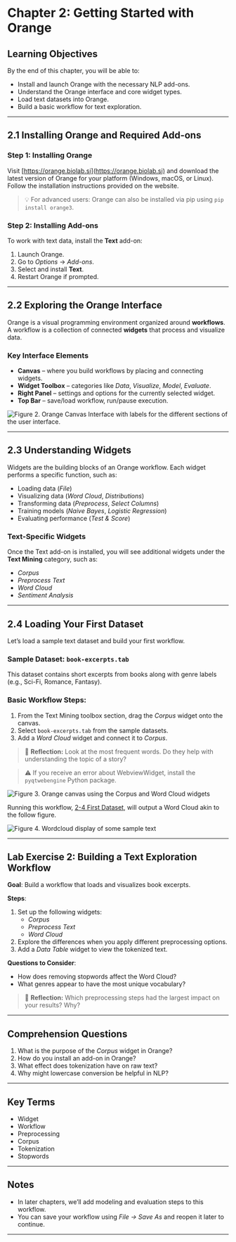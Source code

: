 # Chapter 2: Getting Started with Orange

## Learning Objectives

By the end of this chapter, you will be able to:

- Install and launch Orange with the necessary NLP add-ons.
- Understand the Orange interface and core widget types.
- Load text datasets into Orange.
- Build a basic workflow for text exploration.

---

## 2.1 Installing Orange and Required Add-ons

### Step 1: Installing Orange

Visit [https://orange.biolab.si](https://orange.biolab.si) and download the latest version of Orange for your platform (Windows, macOS, or Linux). Follow the installation instructions provided on the website.

> 💡 For advanced users: Orange can also be installed via pip using `pip install orange3`.

### Step 2: Installing Add-ons

To work with text data, install the **Text** add-on:

1. Launch Orange.
2. Go to *Options* → *Add-ons*.
3. Select and install **Text**.
4. Restart Orange if prompted.

---

## 2.2 Exploring the Orange Interface

Orange is a visual programming environment organized around **workflows**. A workflow is a collection of connected **widgets** that process and visualize data.

### Key Interface Elements

- **Canvas** – where you build workflows by placing and connecting widgets.
- **Widget Toolbox** – categories like *Data*, *Visualize*, *Model*, *Evaluate*.
- **Right Panel** – settings and options for the currently selected widget.
- **Top Bar** – save/load workflow, run/pause execution.

![Figure 2. Orange Canvas Interface with labels for the different sections of the user interface.](imgs/2-2%20Orange%20Interface.png)

---

## 2.3 Understanding Widgets

Widgets are the building blocks of an Orange workflow. Each widget performs a specific function, such as:

- Loading data (*File*)
- Visualizing data (*Word Cloud*, *Distributions*)
- Transforming data (*Preprocess*, *Select Columns*)
- Training models (*Naive Bayes*, *Logistic Regression*)
- Evaluating performance (*Test & Score*)

### Text-Specific Widgets

Once the Text add-on is installed, you will see additional widgets under the **Text Mining** category, such as:

- *Corpus*
- *Preprocess Text*
- *Word Cloud*
- *Sentiment Analysis*

---

## 2.4 Loading Your First Dataset

Let’s load a sample text dataset and build your first workflow.

### Sample Dataset: `book-excerpts.tab`

This dataset contains short excerpts from books along with genre labels (e.g., Sci-Fi, Romance, Fantasy).

### Basic Workflow Steps:

1. From the Text Mining toolbox section, drag the *Corpus* widget onto the canvas.
2. Select `book-excerpts.tab` from the sample datasets.
3. Add a *Word Cloud* widget and connect it to *Corpus*.

> 📝 **Reflection:** Look at the most frequent words. Do they help with understanding the topic of a story?

> ⚠️ If you receive an error about WebviewWidget, install the `pyqtwebengine` Python package.

![Figure 3. Orange canvas using the Corpus and Word Cloud widgets](imgs/2-4%20First%20Dataset.png)

Running this workflow, [2-4 First Dataset](workflows/2-4%20First%20Dataset.ows), will output a Word Cloud akin to the follow figure.

![Figure 4. Wordcloud display of some sample text](imgs/2-4b%20Wordcloud.png)

---

## Lab Exercise 2: Building a Text Exploration Workflow

**Goal**: Build a workflow that loads and visualizes book excerpts.

**Steps**:

1. Set up the following widgets:
   - *Corpus*
   - *Preprocess Text*
   - *Word Cloud*
2. Explore the differences when you apply different preprocessing options.
3. Add a *Data Table* widget to view the tokenized text.

**Questions to Consider**:
- How does removing stopwords affect the Word Cloud?
- What genres appear to have the most unique vocabulary?

> 📝 **Reflection:** Which preprocessing steps had the largest impact on your results? Why?

---

## Comprehension Questions

1. What is the purpose of the *Corpus* widget in Orange?
2. How do you install an add-on in Orange?
3. What effect does tokenization have on raw text?
4. Why might lowercase conversion be helpful in NLP?

---

## Key Terms

- Widget
- Workflow
- Preprocessing
- Corpus
- Tokenization
- Stopwords

---

## Notes

- In later chapters, we’ll add modeling and evaluation steps to this workflow.
- You can save your workflow using *File → Save As* and reopen it later to continue.

---


